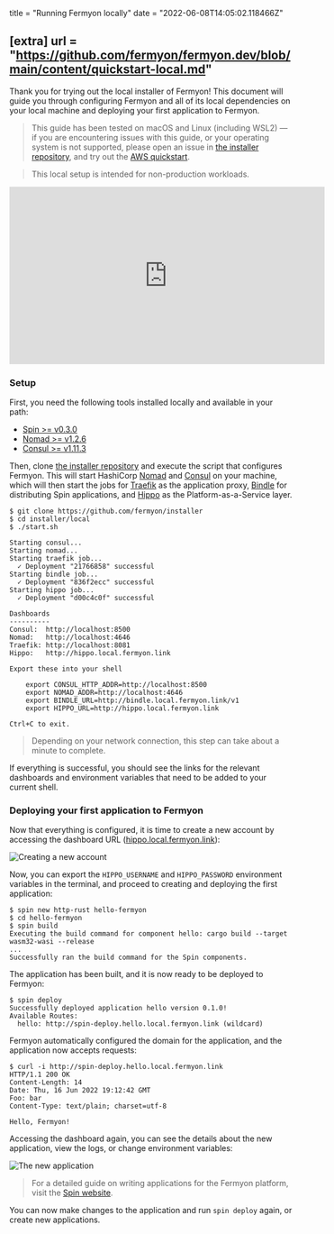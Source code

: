 title = "Running Fermyon locally"
date = "2022-06-08T14:05:02.118466Z"

[extra]
url = "https://github.com/fermyon/fermyon.dev/blob/main/content/quickstart-local.md"
---

Thank you for trying out the local installer of Fermyon! This document will guide
you through configuring Fermyon and all of its local dependencies on your local
machine and deploying your first application to Fermyon.

> This guide has been tested on macOS and Linux (including WSL2) — if you are
> encountering issues with this guide, or your operating system is not supported,
> please open an issue in [the installer repository](https://github.com/fermyon/installer/issues),
> and try out the [AWS quickstart](/quickstart-aws.md).

> This local setup is intended for non-production workloads.

<iframe width="560" height="315" src="https://www.youtube.com/embed/0mva5PDeCuQ" title="YouTube video player" frameborder="0" allow="accelerometer; autoplay; clipboard-write; encrypted-media; gyroscope; picture-in-picture" allowfullscreen></iframe>

### Setup

First, you need the following tools installed locally and available in your path:

- [Spin >= v0.3.0](https://github.com/fermyon/spin/releases/v0.3.0)
- [Nomad >= v1.2.6](https://www.nomadproject.io/)
- [Consul >= v1.11.3](https://www.consul.io/)

Then, clone [the installer repository](https://github.com/fermyon/installer)
and execute the script that configures Fermyon.
This will start HashiCorp [Nomad](https://www.nomadproject.io) and
[Consul](https://www.consul.io) on your machine, which will then start the jobs
for [Traefik](https://github.com/traefik/traefik) as the application proxy,
[Bindle](https://github.com/deislabs/bindle) for distributing Spin applications,
and [Hippo](https://github.com/deislabs/hippo) as the Platform-as-a-Service layer.

```console
$ git clone https://github.com/fermyon/installer
$ cd installer/local
$ ./start.sh

Starting consul...
Starting nomad...
Starting traefik job...
  ✓ Deployment "21766858" successful
Starting bindle job...
  ✓ Deployment "836f2ecc" successful
Starting hippo job...
  ✓ Deployment "d00c4c0f" successful

Dashboards
----------
Consul:  http://localhost:8500
Nomad:   http://localhost:4646
Traefik: http://localhost:8081
Hippo:   http://hippo.local.fermyon.link

Export these into your shell

    export CONSUL_HTTP_ADDR=http://localhost:8500
    export NOMAD_ADDR=http://localhost:4646
    export BINDLE_URL=http://bindle.local.fermyon.link/v1
    export HIPPO_URL=http://hippo.local.fermyon.link

Ctrl+C to exit.
```

> Depending on your network connection, this step can take about a minute to complete.

If everything is successful, you should see the links for the relevant dashboards and
environment variables that need to be added to your current shell.

### Deploying your first application to Fermyon

Now that everything is configured, it is time to create a new account by
accessing the dashboard URL ([hippo.local.fermyon.link](http://hippo.local.fermyon.link)):

![Creating a new account](static/image/docs/hippo-account.png)

Now, you can export the `HIPPO_USERNAME` and `HIPPO_PASSWORD` environment variables
in the terminal, and proceed to creating and deploying the first application:

```console
$ spin new http-rust hello-fermyon
$ cd hello-fermyon
$ spin build
Executing the build command for component hello: cargo build --target wasm32-wasi --release
...
Successfully ran the build command for the Spin components.
```

The application has been built, and it is now ready to be deployed to Fermyon:

```console
$ spin deploy
Successfully deployed application hello version 0.1.0!
Available Routes:
  hello: http://spin-deploy.hello.local.fermyon.link (wildcard)
```

Fermyon automatically configured the domain for the application, and the application
now accepts requests:

```console
$ curl -i http://spin-deploy.hello.local.fermyon.link
HTTP/1.1 200 OK
Content-Length: 14
Date: Thu, 16 Jun 2022 19:12:42 GMT
Foo: bar
Content-Type: text/plain; charset=utf-8

Hello, Fermyon!
```

Accessing the dashboard again, you can see the details about the new application,
view the logs, or change environment variables:

![The new application](static/image/docs/hippo-app.png)

> For a detailed guide on writing applications for the Fermyon platform, visit
> the [Spin website](https://spin.fermyon.dev).

You can now make changes to the application and run `spin deploy` again, or
create new applications.
